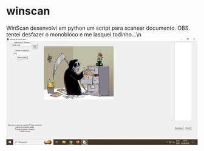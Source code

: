 # winscan
WinScan
desenvolvi em python um script para scanear documento.
OBS. tentei desfazer o monobloco e me lasquei todinho...\n
![Print](https://github.com/JonasLacerda/winscan/blob/main/Sem%20t%C3%ADtulo.jpg)


